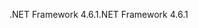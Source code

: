<span data-ttu-id="40941-101">.NET Framework 4.6.1</span><span class="sxs-lookup"><span data-stu-id="40941-101">.NET Framework 4.6.1</span></span>